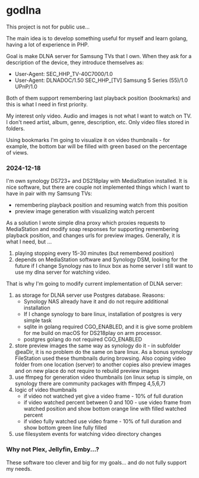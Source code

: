 # godlna

This project is not for public use...

The main idea is to develop something useful for myself and learn golang, having a lot of experience in PHP.

Goal is make DLNA server for Samsung TVs that I own.
When they ask for a description of the device, they introduce themselves as: 

 - User-Agent: SEC_HHP_TV-40C7000/1.0
 - User-Agent: DLNADOC/1.50 SEC_HHP_[TV] Samsung 5 Series (55)/1.0 UPnP/1.0

Both of them support remembering last playback position (bookmarks) and this is what I need in first priority.

My interest only video. Audio and images is not what I want to watch on TV.
I don't need artist, album, genre, description, etc. Only video files stored in folders.

Using bookmarks I'm going to visualize it on video thumbnails -
for example, the bottom bar will be filled with green based on the percentage of views.

### 2024-12-18

I'm own synology DS723+ and DS218play with MediaStation installed. 
It is nice software, but there are couple not implemented things which I want to have in pair with my Samsung TVs:
- remembering playback position and resuming watch from this position
- preview image generation with visualizing watch percent

As a solution I wrote simple dlna proxy which proxies requests to MediaStation and modify soap responses for supporting remembering playback position, and changes urls for preview images. Generally, it is what I need, but ...
1) playing stopping every 15-30 minutes (but remembered position)
2) depends on MediaStation software and Synology DSM, looking for the future if I change Synology nas to linux box as home server I still want to use my dlna server for watching video.

That is why I'm going to modify current implementation of DLNA server:
1) as storage for DLNA server use Postgres database. Reasons:
   - Synology NAS already have it and do not require additional installation
   - If I change synology to bare linux, installation of postgres is very simple task
   - sqlite in golang required CGO_ENABLED, and it is give some problem for me build on macOS for DS218play on arm processor.
   - postgres golang do not required CGO_ENABLED
2) store preview images the same way as synology do it - in subfolder @eaDir, it is no problem do the same on bare linux. As a bonus synology FileStation used these thumbnails during browsing. Also coping video folder from one location (server) to another copies also preview images and on new place do not require to rebuild preview images
3) use ffmpeg for generation video thumbnails (on linux setup is simple, on synology there are community packages with ffmpeg 4,5,6,7)
4) logic of video thumbnails
   - if video not watched yet give a video frame - 10% of full duration
   - if video watched percent between 0 and 100 - use video frame from watched position and show bottom orange line with filled watched percent
   - if video fully watched use video frame - 10% of full duration and  show bottom green line fully filled
5) use filesystem events for watching video directory changes

### Why not Plex, Jellyfin, Emby...?

These software too clever and big for my goals... and do not fully support my needs. 
